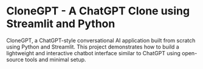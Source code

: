 # CloneGPT - A ChatGPT Clone using Streamlit and Python
CloneGPT, a ChatGPT-style conversational AI application built from scratch using Python and Streamlit. This project demonstrates how to build a lightweight and interactive chatbot interface similar to ChatGPT using open-source tools and minimal setup.
